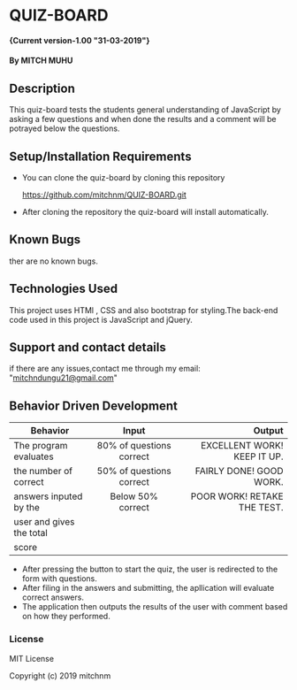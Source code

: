 # QUIZ-BOARD
#### {Current version-1.00  "31-03-2019"}
#### By **MITCH MUHU**
## Description
This quiz-board tests the students general understanding of JavaScript by asking a few questions and when done the results and a comment will be potrayed below the questions.
## Setup/Installation Requirements
* You can clone the quiz-board by cloning this repository

    https://github.com/mitchnm/QUIZ-BOARD.git

* After cloning the repository the quiz-board will install automatically.

## Known Bugs
ther are no known bugs.
## Technologies Used
This project uses HTMl , CSS and also bootstrap for styling.The back-end code used in this project is JavaScript and jQuery.
## Support and contact details
if there are any issues,contact me through my email: "mitchndungu21@gmail.com"

## Behavior Driven Development ##

| Behavior                 | Input                    | Output                          |
|--------------------------|:------------------------:|--------------------------------:|
| The program evaluates    | 80% of questions correct |  EXCELLENT WORK! KEEP IT UP.    |
| the number of correct    | 50% of questions correct |  FAIRLY DONE! GOOD WORK.        |
| answers inputed by the   | Below 50% correct        |  POOR WORK! RETAKE THE TEST.    |
| user and gives the total |                          |                                 |
| score                    |                          |                                 |


 + After pressing the button to start the quiz, the user is redirected to the form with questions.
 + After filing in the answers and submitting, the apllication will evaluate correct answers.
 + The application then outputs the results of the user with comment based on how they performed.


### License
MIT License

Copyright (c) 2019 mitchnm

